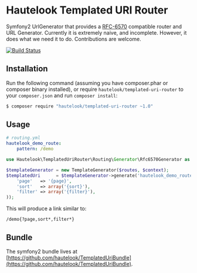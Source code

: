 Hautelook Templated URI Router
==============================

Symfony2 UrlGenerator that provides a [RFC-6570][RFC-6570] compatible router and URL Generator.
Currently it is extremely naive, and incomplete.
However, it does what we need it to do. Contributions are welcome.

[![Build Status](https://secure.travis-ci.org/hautelook/TemplatedUriRouter.png?branch=master)](https://travis-ci.org/hautelook/TemplatedUriRouter)

## Installation

Run the following command (assuming you have composer.phar or composer binary installed), or
require `hautelook/templated-uri-router` to your `composer.json` and run `composer install`:

```bash
$ composer require "hautelook/templated-uri-router ~1.0"
```

## Usage

```yaml
# routing.yml
hautelook_demo_route:
    pattern: /demo
```

```php
use Hautelook\TemplatedUriRouter\Routing\Generator\Rfc6570Generator as TemplateGenerator;

$templateGenerator = new TemplateGenerator($routes, $context);
$templatedUri      = $templateGenerator->generate('hautelook_demo_route', array(
    'page'   => '{page}',
    'sort'   => array('{sort}'),
    'filter' => array('{filter}'),
));
```

This will produce a link similar to:

```
/demo{?page,sort*,filter*}
```

## Bundle

The symfony2 bundle lives at
[https://github.com/hautelook/TemplatedUriBundle](https://github.com/hautelook/TemplatedUriBundle).

[RFC-6570]: https://tools.ietf.org/html/rfc6570

